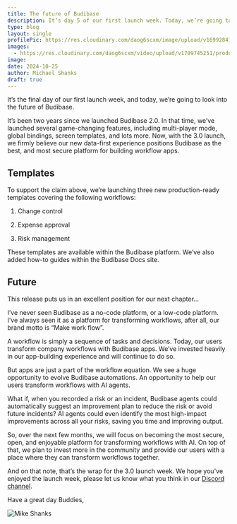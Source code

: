 ```yaml
---
title: The future of Budibase
description: It’s day 5 of our first launch week. Today, we’re going to look into the future of Budibase. 
type: blog
layout: single
profilePic: https://res.cloudinary.com/daog6scxm/image/upload/v1699284176/Branding/Assets/Symbol/RGB/Full%20Colour/bb-symbol-trans_v60zdz.svg
images:
  - https://res.cloudinary.com/daog6scxm/video/upload/v1709745251/product-marketing-images/formsScreenTemplate2_exoepi.gif
image: 
date: 2024-10-25
author: Michael Shanks
draft: true
---
```

It’s the final day of our first launch week, and today, we’re going to look into the future of Budibase.

It’s been two years since we launched Budibase 2.0. In that time, we’ve launched several game-changing features, including multi-player mode, global bindings, screen templates, and lots more. Now, with the 3.0 launch, we firmly believe our new data-first experience positions Budibase as the best, and most secure platform for building workflow apps.

## Templates
To support the claim above, we’re launching three new production-ready templates covering the following workflows:

1. Change control

2. Expense approval

3. Risk management

These templates are available within the Budibase platform. We’ve also added how-to guides within the Budibase Docs site.

## Future
This release puts us in an excellent position for our next chapter...

I’ve never seen Budibase as a no-code platform, or a low-code platform. I’ve always seen it as a platform for transforming workflows, after all, our brand motto is “Make work flow”.

A workflow is simply a sequence of tasks and decisions. Today, our users transform company workflows with Budibase apps. We’ve invested heavily in our app-building experience and will continue to do so.

But apps are just a part of the workflow equation. We see a huge opportunity to evolve Budibase automations. An opportunity to help our users transform workflows with AI agents.

What if, when you recorded a risk or an incident, Budibase agents could automatically suggest an improvement plan to reduce the risk or avoid future incidents? AI agents could even identify the most high-impact improvements across all your risks, saving you time and improving output.

So, over the next few months, we will focus on becoming the most secure, open, and enjoyable platform for transforming workflows with AI. On top of that, we plan to invest more in the community and provide our users with a place where they can transform workflows together.

And on that note, that’s the wrap for the 3.0 launch week. We hope you've enjoyed the launch week, please let us know what you think in our [Discord channel](https://discord.gg/zgaSJDEH).

Have a great day Buddies,

![Mike Shanks](https://res.cloudinary.com/daog6scxm/image/upload/c_crop,w_250,h_75/v1729006040/signatures/signature_ydktmw.png)